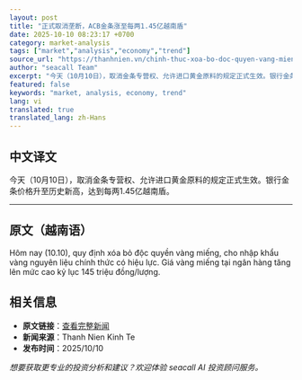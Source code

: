 ```yaml
---
layout: post
title: "正式取消垄断，ACB金条涨至每两1.45亿越南盾"
date: 2025-10-10 08:23:17 +0700
category: market-analysis
tags: ["market","analysis","economy","trend"]
source_url: "https://thanhnien.vn/chinh-thuc-xoa-bo-doc-quyen-vang-mieng-acb-len-145-trieu-dong-luong-185251010120203015.htm"
author: "seacall Team"
excerpt: "今天（10月10日），取消金条专营权、允许进口黄金原料的规定正式生效。银行金条价格升至历史新高，达到每两1.45亿越南盾。..."
featured: false
keywords: "market, analysis, economy, trend"
lang: vi
translated: true
translated_lang: zh-Hans
---
```


## 中文译文

今天（10月10日），取消金条专营权、允许进口黄金原料的规定正式生效。银行金条价格升至历史新高，达到每两1.45亿越南盾。

---

## 原文（越南语）

H&ocirc;m nay (10.10), quy định x&oacute;a bỏ độc quyền v&agrave;ng miếng, cho nhập khẩu v&agrave;ng nguy&ecirc;n liệu ch&iacute;nh thức c&oacute; hiệu lực. Gi&aacute; v&agrave;ng miếng tại ng&acirc;n h&agrave;ng tăng l&ecirc;n mức cao kỷ lục 145 triệu đồng/lượng.

## 相关信息

- **原文链接**：[查看完整新闻](https://thanhnien.vn/chinh-thuc-xoa-bo-doc-quyen-vang-mieng-acb-len-145-trieu-dong-luong-185251010120203015.htm)
- **新闻来源**：Thanh Nien Kinh Te
- **发布时间**：2025/10/10

*想要获取更专业的投资分析和建议？欢迎体验 seacall AI 投资顾问服务。*